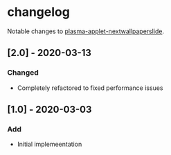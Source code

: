 # changelog

Notable changes to [plasma-applet-nextwallpaperslide](https://github.com/oversider-kosma/plasma-nextwallpaperslide).

## [2.0] - 2020-03-13

### Changed
- Completely refactored to fixed performance issues


## [1.0] - 2020-03-03

### Add
- Initial implemeentation
